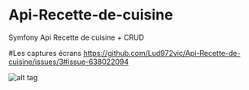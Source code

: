 # Api-Recette-de-cuisine
Symfony Api Recette de cuisine + CRUD

#Les captures écrans https://github.com/Lud972vic/Api-Recette-de-cuisine/issues/3#issue-638022094

![alt tag](https://github.com/Lud972vic/Api-Recette-de-cuisine/issues/3#issue-638022094)
